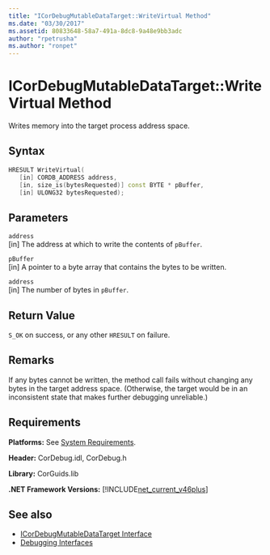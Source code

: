 ```yaml
---
title: "ICorDebugMutableDataTarget::WriteVirtual Method"
ms.date: "03/30/2017"
ms.assetid: 80833648-58a7-491a-8dc8-9a48e9bb3adc
author: "rpetrusha"
ms.author: "ronpet"
---
```

# ICorDebugMutableDataTarget::WriteVirtual Method
Writes memory into the target process address space.  
  
## Syntax  
  
```cpp  
HRESULT WriteVirtual(  
   [in] CORDB_ADDRESS address,  
   [in, size_is(bytesRequested)] const BYTE * pBuffer,  
   [in] ULONG32 bytesRequested);  
```  
  
## Parameters  
 `address`  
 [in] The address at which to write the contents of `pBuffer`.  
  
 `pBuffer`  
 [in] A pointer to a byte array that contains the bytes to be written.  
  
 `address`  
 [in] The number of bytes in `pBuffer`.  
  
## Return Value  
 `S_OK` on success, or any other `HRESULT` on failure.  
  
## Remarks  
 If any bytes cannot be written, the method call fails without changing any bytes in the target address space. (Otherwise, the target would be in an inconsistent state that makes further debugging unreliable.)  
  
## Requirements  
 **Platforms:** See [System Requirements](../../../../docs/framework/get-started/system-requirements.md).  
  
 **Header:** CorDebug.idl, CorDebug.h  
  
 **Library:** CorGuids.lib  
  
 **.NET Framework Versions:** [!INCLUDE[net_current_v46plus](../../../../includes/net-current-v46plus-md.md)]  
  
## See also

- [ICorDebugMutableDataTarget Interface](../../../../docs/framework/unmanaged-api/debugging/icordebugmutabledatatarget-interface.md)
- [Debugging Interfaces](../../../../docs/framework/unmanaged-api/debugging/debugging-interfaces.md)

